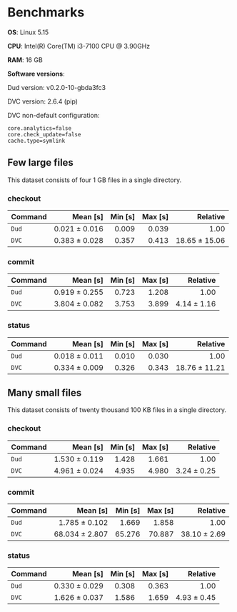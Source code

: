 # Benchmarks

**OS**: Linux 5.15

**CPU**: Intel(R) Core(TM) i3-7100 CPU @ 3.90GHz

**RAM**: 16 GB

**Software versions**:

Dud version: v0.2.0-10-gbda3fc3

DVC version: 2.6.4 (pip)

DVC non-default configuration:

    core.analytics=false
    core.check_update=false
    cache.type=symlink
## Few large files

This dataset consists of four 1 GB files in a single directory.

### checkout

| Command | Mean [s] | Min [s] | Max [s] | Relative |
|:---|---:|---:|---:|---:|
| `Dud` | 0.021 ± 0.016 | 0.009 | 0.039 | 1.00 |
| `DVC` | 0.383 ± 0.028 | 0.357 | 0.413 | 18.65 ± 15.06 |
### commit

| Command | Mean [s] | Min [s] | Max [s] | Relative |
|:---|---:|---:|---:|---:|
| `Dud` | 0.919 ± 0.255 | 0.723 | 1.208 | 1.00 |
| `DVC` | 3.804 ± 0.082 | 3.753 | 3.899 | 4.14 ± 1.16 |
### status

| Command | Mean [s] | Min [s] | Max [s] | Relative |
|:---|---:|---:|---:|---:|
| `Dud` | 0.018 ± 0.011 | 0.010 | 0.030 | 1.00 |
| `DVC` | 0.334 ± 0.009 | 0.326 | 0.343 | 18.76 ± 11.21 |
## Many small files

This dataset consists of twenty thousand 100 KB files in a single directory.

### checkout

| Command | Mean [s] | Min [s] | Max [s] | Relative |
|:---|---:|---:|---:|---:|
| `Dud` | 1.530 ± 0.119 | 1.428 | 1.661 | 1.00 |
| `DVC` | 4.961 ± 0.024 | 4.935 | 4.980 | 3.24 ± 0.25 |
### commit

| Command | Mean [s] | Min [s] | Max [s] | Relative |
|:---|---:|---:|---:|---:|
| `Dud` | 1.785 ± 0.102 | 1.669 | 1.858 | 1.00 |
| `DVC` | 68.034 ± 2.807 | 65.276 | 70.887 | 38.10 ± 2.69 |
### status

| Command | Mean [s] | Min [s] | Max [s] | Relative |
|:---|---:|---:|---:|---:|
| `Dud` | 0.330 ± 0.029 | 0.308 | 0.363 | 1.00 |
| `DVC` | 1.626 ± 0.037 | 1.586 | 1.659 | 4.93 ± 0.45 |
